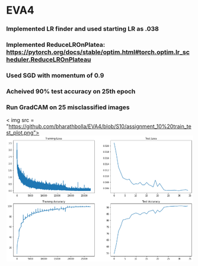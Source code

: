 # EVA4
### Implemented LR finder and used starting LR as .038
### Implemented ReduceLROnPlatea: https://pytorch.org/docs/stable/optim.html#torch.optim.lr_scheduler.ReduceLROnPlateau
### Used SGD with momentum of 0.9
### Acheived 90% test accuracy on 25th epoch
### Run GradCAM on 25 misclassified images
< img src = "https://github.com/bharathbolla/EVA4/blob/S10/assignment_10%20train_test_plot.png">
![alt text](https://github.com/bharathbolla/EVA4/blob/S10/assignment_10%20train_test_plot.png)
